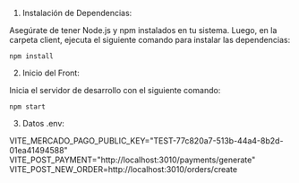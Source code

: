 1. Instalación de Dependencias:

Asegúrate de tener Node.js y npm instalados en tu sistema. Luego, en la carpeta client, ejecuta el siguiente comando para instalar las dependencias:

`npm install` 

2. Inicio del Front:

Inicia el servidor de desarrollo con el siguiente comando:

`npm start` 

3. Datos .env:

VITE_MERCADO_PAGO_PUBLIC_KEY="TEST-77c820a7-513b-44a4-8b2d-01ea41494588"
VITE_POST_PAYMENT="http://localhost:3010/payments/generate"
VITE_POST_NEW_ORDER=http://localhost:3010/orders/create